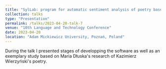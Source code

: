```yaml
---
title: "SylLab: program for automatic sentiment analysis of poetry based on frequencies of phonetic units"
collection: talks
type: "Presentation"
permalink: /talks/2023-04-20-talk-7
venue: "10th Language and Technology Conference"
date: 2023-04-20
location: "Adam Mickiewicz University, Poznań, Poland"
---
```


During the talk I presented stages of developping the software as well as an exemplary study based on Maria Dłuska's research of Kazimierz Wierzyński's poetry.